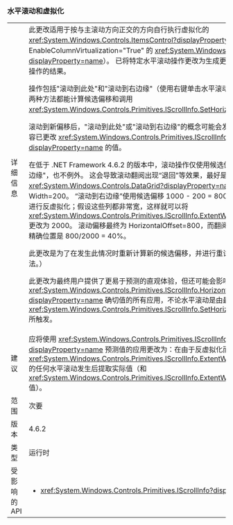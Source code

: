 ### <a name="horizontal-scrolling-and-virtualization"></a>水平滚动和虚拟化

|   |   |
|---|---|
|详细信息|此更改适用于按与主滚动方向正交的方向自行执行虚拟化的 <xref:System.Windows.Controls.ItemsControl?displayProperty=name>（主要示例是 EnableColumnVirtualization=&quot;True&quot; 的 <xref:System.Windows.Controls.DataGrid?displayProperty=name>）。  已将特定水平滚动操作更改为生成更直观且更类似于可类比垂直滚动操作的结果。<p/>操作包括&quot;滚动到此处&quot;和&quot;滚动到右边缘&quot;（使用右键单击水平滚动条所获得的菜单中的名称）。  这两种方法都能计算候选偏移和调用 <xref:System.Windows.Controls.Primitives.IScrollInfo.SetHorizontalOffset(System.Double)>。<p/>滚动到新偏移后，&quot;滚动到此处&quot;或&quot;滚动到右边缘&quot;的概念可能会发生变化，因为反虚拟化的新内容已更改 <xref:System.Windows.Controls.Primitives.IScrollInfo.ExtentWidth?displayProperty=name> 的值。<p/>在低于 .NET Framework 4.6.2 的版本中，滚动操作仅使用候选偏移，即使不再位于&quot;此处&quot;或&quot;右边缘&quot;，也不例外。  这会导致滚动翻阅出现“退回”等效果，最好是用举例来说明。 假设 <xref:System.Windows.Controls.DataGrid?displayProperty=name> 有 ExtentWidth=1000 和 Width=200。  “滚动到右边缘”使用候选偏移 1000 - 200 = 800。  在滚动到此偏移时，新列会进行反虚拟化；假设这些列都非常宽，这样就可以将 <xref:System.Windows.Controls.Primitives.IScrollInfo.ExtentWidth?displayProperty=name> 更改为 2000。  滚动偏移最终为 HorizontalOffset=800，而翻阅&quot;退回&quot;到滚动条中间位置附近，精确位置是 800/2000 = 40%。<p/>此更改是为了在发生此情况时重新计算新的候选偏移，并进行重试。 （垂直滚动已采用这样的做法。） <p/>此更改为最终用户提供了更易于预测的直观体验，但还可能会影响依赖水平滚动后的 <xref:System.Windows.Controls.Primitives.IScrollInfo.HorizontalOffset?displayProperty=name> 确切值的所有应用，不论水平滚动是由最终用户触发，还是由显式调用 <xref:System.Windows.Controls.Primitives.IScrollInfo.SetHorizontalOffset(System.Double)> 所触发。|
|建议|应将使用 <xref:System.Windows.Controls.Primitives.IScrollInfo.HorizontalOffset?displayProperty=name> 预测值的应用更改为：在由于反虚拟化而可能更改 <xref:System.Windows.Controls.Primitives.IScrollInfo.ExtentWidth?displayProperty=name> 的任何水平滚动发生后提取实际值（和 <xref:System.Windows.Controls.Primitives.IScrollInfo.ExtentWidth?displayProperty=name> 值）。|
|范围|次要|
|版本|4.6.2|
|类型|运行时|
|受影响的 API|<ul><li><xref:System.Windows.Controls.Primitives.IScrollInfo?displayProperty=nameWithType></li></ul>|

